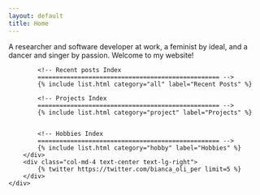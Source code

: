 ```yaml
---
layout: default
title: Home
---
```



<div class="container">
    <div class="row">
        <div class="col-md-8 text-center text-lg-left">
            <p>A researcher and software developer at work, a feminist by ideal, and a dancer and singer by passion. Welcome to my website!</p>

            <!-- Recent posts Index
            ================================================== -->
            {% include list.html category="all" label="Recent Posts" %}

            <!-- Projects Index
			================================================== -->
			{% include list.html category="project" label="Projects" %}


			<!-- Hobbies Index
			================================================== -->
			{% include list.html category="hobby" label="Hobbies" %}
        </div>
        <div class="col-md-4 text-center text-lg-right">
            {% twitter https://twitter.com/bianca_oli_per limit=5 %}
        </div>
    </div>
</div>






